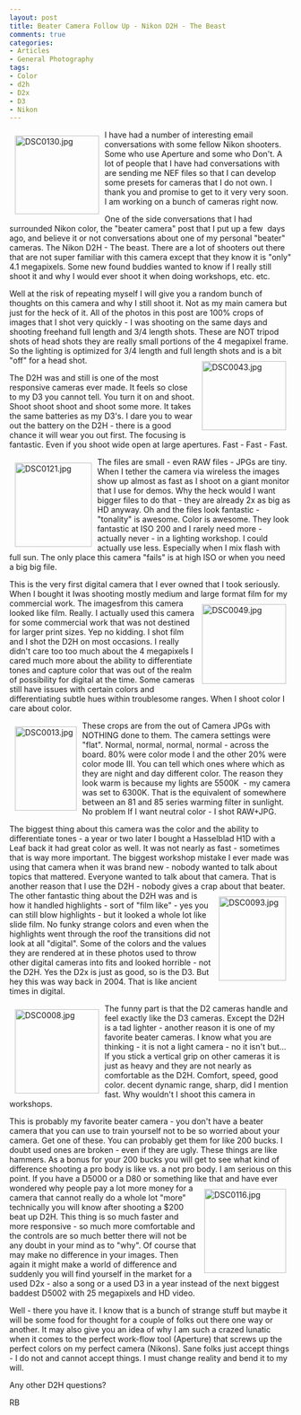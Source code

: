 ```yaml
---
layout: post
title: Beater Camera Follow Up - Nikon D2H - The Beast
comments: true
categories:
- Articles
- General Photography
tags:
- Color
- d2h
- D2x
- D3
- Nikon
---
```

<a rel="lightbox" href="/wp-content/uploads/2010/02/DSC0130.jpg"><img title="DSC0130.jpg" src="/wp-content/uploads/2010/02/.thumbs/.DSC0130.jpg" border="0" alt="DSC0130.jpg" hspace="10" vspace="10" width="150" height="140" align="left" /></a>I have had a number of interesting email conversations with some fellow Nikon shooters. Some who use Aperture and some who Don't. A lot of people that I have had conversations with are sending me NEF files so that I can develop some presets for cameras that I do not own. I thank you and promise to get to it very very soon. I am working on a bunch of cameras right now.

One of the side conversations that I had surrounded Nikon color, the "beater camera" post that I put up a few  days ago, and believe it or not conversations about one of my personal "beater" cameras. The Nikon D2H - The beast. There are a lot of shooters out there that are not super familiar with this camera except that they know it is "only" 4.1 megapixels. Some new found buddies wanted to know if I really still shoot it and why I would ever shoot it when doing workshops, etc. etc.

Well at the risk of repeating myself I will give you a random bunch of thoughts on this camera and why I still shoot it. Not as my main camera but just for the heck of it. All of the photos in this post are 100% crops of images that I shot very quickly - I was shooting on the same days and shooting freehand full length and 3/4 length shots. These are NOT tripod shots of head shots they are really small portions of the 4 megapixel frame. So the lighting is optimized for 3/4 length and full length shots and is a bit "off" for a head shot.<a rel="lightbox" href="/wp-content/uploads/2010/02/DSC0043.jpg"><img title="DSC0043.jpg" src="/wp-content/uploads/2010/02/.thumbs/.DSC0043.jpg" border="0" alt="DSC0043.jpg" hspace="10" vspace="10" width="150" height="123" align="right" /></a>

The D2H was and still is one of the most responsive cameras ever made. It feels so close to my D3 you cannot tell. You turn it on and shoot. Shoot shoot shoot and shoot some more. It takes the same batteries as my D3's. I dare you to wear out the battery on the D2H - there is a good chance it will wear you out first. The focusing is fantastic. Even if you shoot wide open at large apertures. Fast - Fast - Fast.

<a rel="lightbox" href="/wp-content/uploads/2010/02/DSC0121.jpg"><img title="DSC0121.jpg" src="/wp-content/uploads/2010/02/.thumbs/.DSC0121.jpg" border="0" alt="DSC0121.jpg" hspace="10" vspace="10" width="137" height="150" align="left" /></a>The files are small - even RAW files - JPGs are tiny. When I tether the camera via wireless the images show up almost as fast as I shoot on a giant monitor that I use for demos. Why the heck would I want bigger files to do that - they are already 2x as big as HD anyway. Oh and the files look fantastic - "tonality" is awesome. Color is awesome. They look fantastic at ISO 200 and I rarely need more - actually never - in a lighting workshop. I could actually use less. Especially when I mix flash with full sun. The only place this camera "fails" is at high ISO or when you need a big big file.

This is the very first digital camera that I ever owned that I took seriously. When I bought it Iwas shooting mostly medium and large format film for my commercial work. The images<a rel="lightbox" href="/wp-content/uploads/2010/02/DSC0049.jpg"><img title="DSC0049.jpg" src="/wp-content/uploads/2010/02/.thumbs/.DSC0049.jpg" border="0" alt="DSC0049.jpg" hspace="10" vspace="10" width="150" height="142" align="right" /></a>from this camera looked like film. Really. I actually used this camera for some commercial work that was not destined for larger print sizes. Yep no kidding. I shot film and I shot the D2H on most occasions. I really didn't care too too much about the 4 megapixels I cared much more about the ability to differentiate tones and capture color that was out of the realm of possibility for digital at the time. Some cameras still have issues with certain colors and differentiating subtle hues within troublesome ranges. When I shoot color I care about color.

<a rel="lightbox" href="/wp-content/uploads/2010/02/DSC0013.jpg"><img title="DSC0013.jpg" src="/wp-content/uploads/2010/02/.thumbs/.DSC0013.jpg" border="0" alt="DSC0013.jpg" hspace="10" vspace="10" width="110" height="150" align="left" /></a>These crops are from the out of Camera JPGs with NOTHING done to them. The camera settings were "flat". Normal, normal, normal, normal - across the board. 80% were color mode I and the other 20% were color mode III. You can tell which ones where which as they are night and day different color. The reason they look warm is because my lights are 5500K  - my camera was set to 6300K. That is the equivalent of somewhere between an 81 and 85 series warming filter in sunlight. No problem If I want neutral color - I shot RAW+JPG.

The biggest thing about this camera was the color and the ability to differentiate tones - a year or two later I bought a Hasselblad H1D with a Leaf back it had great color as well. It was not nearly as fast - sometimes that is way more important. The biggest workshop mistake I ever made was using that camera when it was brand new - nobody wanted to talk about topics that mattered. Everyone wanted to talk about that camera. That is another reason that I use the D2H - nobody gives a crap about that beater.<a rel="lightbox" href="/wp-content/uploads/2010/02/DSC0093.jpg"><img title="DSC0093.jpg" src="/wp-content/uploads/2010/02/.thumbs/.DSC0093.jpg" border="0" alt="DSC0093.jpg" hspace="10" vspace="10" width="120" height="150" align="right" /></a> The other fantastic thing about the D2H was and is how it handled highlights - sort of "film like" - yes you can still blow highlights - but it looked a whole lot like slide film. No funky strange colors and even when the highlights went through the roof the transitions did not look at all "digital". Some of the colors and the values they are rendered at in these photos used to throw other digital cameras into fits and looked horrible - not the D2H. Yes the D2x is just as good, so is the D3. But hey this was way back in 2004. That is like ancient times in digital.

<a rel="lightbox" href="/wp-content/uploads/2010/02/DSC0008.jpg"><img title="DSC0008.jpg" src="/wp-content/uploads/2010/02/.thumbs/.DSC0008.jpg" border="0" alt="DSC0008.jpg" hspace="10" vspace="10" width="150" height="150" align="left" /></a>The funny part is that the D2 cameras handle and feel exactly like the D3 cameras. Except the D2H is a tad lighter - another reason it is one of my favorite beater cameras. I know what you are thinking - it is not a light camera - no it isn't but... If you stick a vertical grip on other cameras it is just as heavy and they are not nearly as comfortable as the D2H. Comfort, speed, good color. decent dynamic range, sharp, did I mention fast. Why wouldn't I shoot this camera in workshops.

This is probably my favorite beater camera - you don't have a beater camera that you can use to train yourself not to be so worried about your camera. Get one of these. You can probably get them for like 200 bucks. I doubt used ones are broken - even if they are ugly. These things are like hammers. As a bonus for your 200 bucks you will get to see what kind of difference shooting a pro body is like vs. a not pro body. I am serious on this point. If you have a D5000 or a D80 or something like that and have ever wondered<a rel="lightbox" href="/wp-content/uploads/2010/02/DSC0116.jpg"><img title="DSC0116.jpg" src="/wp-content/uploads/2010/02/.thumbs/.DSC0116.jpg" border="0" alt="DSC0116.jpg" hspace="10" vspace="10" width="146" height="150" align="right" /></a> why people pay a lot more money for a camera that cannot really do a whole lot "more" technically you will know after shooting a $200 beat up D2H. This thing is so much faster and more responsive - so much more comfortable and the controls are so much better there will not be any doubt in your mind as to "why". Of course that may make no difference in your images. Then again it might make a world of difference and suddenly you will find yourself in the market for a used D2x - also a song or a used D3 in a year instead of the next biggest baddest D5002 with 25 megapixels and HD video.

Well - there you have it. I know that is a bunch of strange stuff but maybe it will be some food for thought for a couple of folks out there one way or another. It may also give you an idea of why I am such a crazed lunatic when it comes to the perfect work-flow tool (Aperture) that screws up the perfect colors on my perfect camera (Nikons). Sane folks just accept things - I do not and cannot accept things. I must change reality and bend it to my will.

Any other D2H questions?

RB